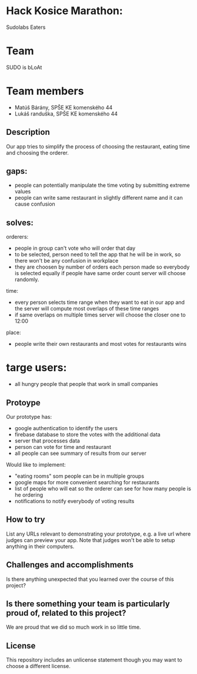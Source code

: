 # Hack Kosice Marathon: 
Sudolabs Eaters

# Team
SUDO is bLoAt

# Team members
 - Matúš Bárány, SPŠE KE komenského 44
 - Lukáš randuška, SPŠE KE komenského 44

## Description
Our app tries to simplify the process of choosing the restaurant, eating time and choosing the orderer.

## gaps:
  - people can potentially manipulate the time voting by submitting extreme values
  - people can write same restaurant in slightly different name and it can cause confusion 
 
## solves:
  orderers:
   - people in group can't vote who will order that day
   - to be selected, person need to tell the app that he will be in work, so there won't be any confusion in workplace
   - they are choosen by number of orders each person made so everybody is selected equally if people have same order count server will choose randomly.
  
  time:
   - every person selects time range when they want to eat in our app and the server will compute most overlaps of these time ranges
   - if same overlaps on multiple times server will choose the closer one to 12:00 
 
  place:
   - people write their own restaurants and most votes for restaurants wins

# targe users:
   - all hungry people that people that work in small companies


## Protoype
Our prototype has:
 - google authentication to identify the users
 - firebase database to store the votes with the additional data
 - server that processes data
 - person can vote for time and restaurant
 - all people can see summary of results from our server

Would like to implement:
 - "eating rooms" som people can be in multiple groups
 - google maps for more convenient searching for restaurants
 - list of people who will eat so the orderer can see for how many people is he ordering
 - notifications to notify everybody of voting results

## How to try
List any URLs relevant to demonstrating your prototype, e.g. a live url where judges can preview your app. Note that judges won't be able to setup anything in their computers.

## Challenges and accomplishments
Is there anything unexpected that you learned over the course of this project?

## Is there something your team is particularly proud of, related to this project?
We are proud that we did so much work in so little time.


## License
This repository includes an unlicense statement though you may want to choose a different license.
